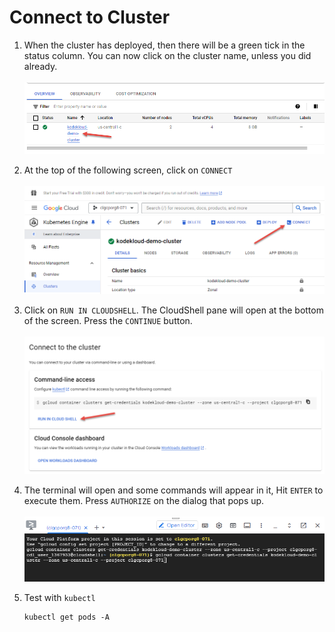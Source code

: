 # Connect to Cluster

1. When the cluster has deployed, then there will be a green tick in the status column. You can now click on the cluster name, unless you did already.<br/><br/>![select](../images/04-select.png)
1. At the top of the following screen, click on `CONNECT`<br/><br/>![connect](../images/04-connect.png)
1. Click on `RUN IN CLOUDSHELL`. The CloudShell pane will open at the bottom of the screen. Press the `CONTINUE` button.<br/><br/>![cloudshell](../images/04-run-in-cloudshell.png)
1. The terminal will open and some commands will appear in it, Hit `ENTER` to execute them. Press `AUTHORIZE` on the dialog that pops up.<br/><br/>![terminal](../images/04-terminal.png)
1. Test with `kubectl`

    ```text
    kubectl get pods -A
    ```


